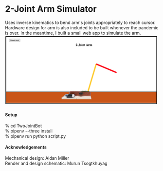 # 2-Joint Arm Simulator
Uses inverse kinematics to bend arm's joints appropriately to reach cursor. Hardware design for arm is also included to be built whenever the pandemic is over. In the meantime, I built a small web app to simulate the arm.
![Alt_text](TwoJointBot/frontend/static/images/twojointarm_app_screenshot.png)
#### Setup
% cd TwoJointBot  
% pipenv --three install  
% pipenv run python script.py

#### Acknowledgements
Mechanical design: Aidan Miller  
Render and design schematic: Murun Tsogtkhuyag  